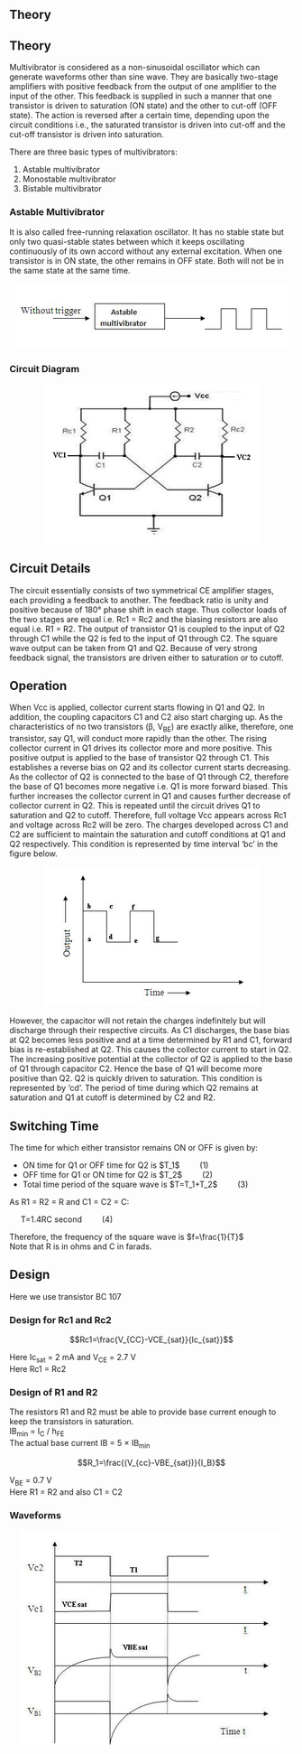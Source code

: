 ## Theory 

<h2>Theory</h2>

<p>
  Multivibrator is considered as a non-sinusoidal oscillator which can generate waveforms other than sine wave.
  They are basically two-stage amplifiers with positive feedback from the output of one amplifier to the input of the other.
  This feedback is supplied in such a manner that one transistor is driven to saturation (ON state) and the other to cut-off (OFF state).
  The action is reversed after a certain time, depending upon the circuit conditions i.e., the saturated transistor is driven into cut-off and the cut-off transistor is driven into saturation.
</p>

<p>There are three basic types of multivibrators:</p>
<ol>
  <li>Astable multivibrator</li>
  <li>Monostable multivibrator</li>
  <li>Bistable multivibrator</li>
</ol>

<h3>Astable Multivibrator</h3>
<p>
  It is also called free-running relaxation oscillator. It has no stable state but only two quasi-stable states between which it keeps oscillating continuously of its own accord without any external excitation.
  When one transistor is in ON state, the other remains in OFF state. Both will not be in the same state at the same time.
</p>


<div style="display: block; margin-left: auto; margin-right: auto; text-align: center; width: fit-content;"><img src="./images/figure1.jpg" alt="Figure 1" style="max-width: 600px; height: auto;"><p style="text-align: center; font-size: smaller; font-style: italic;"></p></div>


### Circuit Diagram

<div style="display: block; margin-left: auto; margin-right: auto; text-align: center; width: fit-content;"><img src="./images/figure2.jpg" alt="Figure 2" style="max-width: 600px; height: auto;"><p style="text-align: center; font-size: smaller; font-style: italic;"></p></div>

<h2>Circuit Details</h2>

<p>
  The circuit essentially consists of two symmetrical CE amplifier stages, each providing a feedback to another.
  The feedback ratio is unity and positive because of 180° phase shift in each stage.
  Thus collector loads of the two stages are equal i.e. Rc1 = Rc2 and the biasing resistors are also equal i.e. R1 = R2.
  The output of transistor Q1 is coupled to the input of Q2 through C1 while the Q2 is fed to the input of Q1 through C2.
  The square wave output can be taken from Q1 and Q2.
  Because of very strong feedback signal, the transistors are driven either to saturation or to cutoff.
</p>

<h2>Operation</h2>

<p>
  When Vcc is applied, collector current starts flowing in Q1 and Q2. In addition, the coupling capacitors C1 and C2 also start charging up.
  As the characteristics of no two transistors (β, V<sub>BE</sub>) are exactly alike, therefore, one transistor, say Q1, will conduct more rapidly than the other.
  The rising collector current in Q1 drives its collector more and more positive. This positive output is applied to the base of transistor Q2 through C1.
  This establishes a reverse bias on Q2 and its collector current starts decreasing.
  As the collector of Q2 is connected to the base of Q1 through C2, therefore the base of Q1 becomes more negative i.e. Q1 is more forward biased.
  This further increases the collector current in Q1 and causes further decrease of collector current in Q2.
  This is repeated until the circuit drives Q1 to saturation and Q2 to cutoff.
  Therefore, full voltage Vcc appears across Rc1 and voltage across Rc2 will be zero.
  The charges developed across C1 and C2 are sufficient to maintain the saturation and cutoff conditions at Q1 and Q2 respectively.
  This condition is represented by time interval ‘bc’ in the figure below.
</p>


<div style="display: block; margin-left: auto; margin-right: auto; text-align: center; width: fit-content;"><img src="./images/figure3.jpg" alt="Figure 3" style="max-width: 600px; height: auto;"><p style="text-align: center; font-size: smaller; font-style: italic;"></p></div>


<p>
  However, the capacitor will not retain the charges indefinitely but will discharge through their respective circuits.
  As C1 discharges, the base bias at Q2 becomes less positive and at a time determined by R1 and C1, forward bias is re-established at Q2.
  This causes the collector current to start in Q2.
  The increasing positive potential at the collector of Q2 is applied to the base of Q1 through capacitor C2.
  Hence the base of Q1 will become more positive than Q2. Q2 is quickly driven to saturation.
  This condition is represented by ‘cd’. The period of time during which Q2 remains at saturation and Q1 at cutoff is determined by C2 and R2.
</p>

<h2>Switching Time</h2>

<p>The time for which either transistor remains ON or OFF is given by:</p>

<ul>
  <li>ON time for Q1 or OFF time for Q2 is $T_1$  &nbsp;&nbsp;&nbsp;&nbsp;&nbsp;&nbsp;&nbsp;&nbsp;(1)</li>
  <li>OFF time for Q1 or ON time for Q2 is $T_2$ &nbsp;&nbsp;&nbsp;&nbsp;&nbsp;&nbsp;&nbsp;&nbsp;(2)</li>
  <li>Total time period of the square wave is $T=T_1+T_2$ &nbsp;&nbsp;&nbsp;&nbsp;&nbsp;&nbsp;&nbsp;&nbsp;(3)</li>
</ul>

<p>As R1 = R2 = R and C1 = C2 = C:</p>

<p style="margin-left: 20px;"> T=1.4RC second &nbsp;&nbsp;&nbsp;&nbsp;&nbsp;&nbsp;&nbsp;&nbsp;(4)</p>

<p>
  Therefore, the frequency of the square wave is   $f=\frac{1}{T}$
  <br>Note that R is in ohms and C in farads.
</p>

<h2>Design</h2>

<p>Here we use transistor BC 107</p>

<h3>Design for Rc1 and Rc2</h3>

$$Rc1=\frac{V_{CC}-VCE_{sat}}{Ic_{sat}}$$

<p>
  Here Ic<sub>sat</sub> = 2 mA and V<sub>CE</sub> = 2.7 V
  <br>Here Rc1 = Rc2
</p>

<h3>Design of R1 and R2</h3>

<p>
  The resistors R1 and R2 must be able to provide base current enough to keep the transistors in saturation.
  <br>IB<sub>min</sub> = I<sub>C</sub> / h<sub>FE</sub>
  <br>The actual base current IB = 5 × IB<sub>min</sub>
</p>

$$R_1=\frac{(V_{cc}-VBE_{sat})}{I_B}$$
<p>
  V<sub>BE</sub> = 0.7 V
  <br>Here R1 = R2 and also C1 = C2
</p>

###  Waveforms

<div style="display: block; margin-left: auto; margin-right: auto; text-align: center; width: fit-content;"><img src="./images/figure4.jpg" alt="Figure 4" style="max-width: 600px; height: auto;"><p style="text-align: center; font-size: smaller; font-style: italic;"></p></div>
